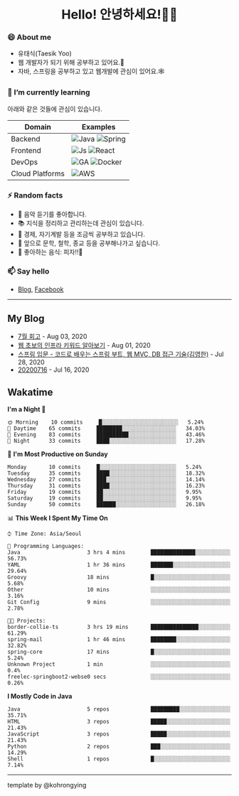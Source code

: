 # <div align="center">Hello! 안녕하세요!👩‍💻</div>

### 😄 About me
* 유태식(Taesik Yoo)
* 웹 개발자가 되기 위해 공부하고 있어요.📝 
* 자바, 스프링을 공부하고 있고 웹개발에 관심이 있어요.🕸

### 🌱 I’m currently learning
아래와 같은 것들에 관심이 있습니다.

|Domain|Examples|
|---|---|
|Backend|![Java](https://img.shields.io/badge/java-green?style=for-the-badge&logo=java&logoColor=white) ![Spring](https://img.shields.io/badge/spring-green?style=for-the-badge&logo=spring&logoColor=white)  |
|Frontend| ![Js](https://img.shields.io/badge/javascript-blue?style=for-the-badge&logo=javascript&logoColor=white) ![React](https://img.shields.io/badge/react-blue?style=for-the-badge&logo=react&logoColor=white) |
|DevOps|![GA](https://img.shields.io/badge/Github_Actions-purple?style=for-the-badge&logo=github) ![Docker](https://img.shields.io/badge/Docker-purple?style=for-the-badge&logo=docker&logoColor=white)  |
|Cloud Platforms|![AWS](https://img.shields.io/badge/AWS-orange?style=for-the-badge&logo=amazon-aws) |


### ⚡ Random facts
- 🎸 음악 듣기를 좋아합니다.
- 📚 지식을 정리하고 관리하는데 관심이 있습니다.
- 💸 경제, 자기계발 등을 조금씩 공부하고 있습니다.
- 🤔 앞으로 문학, 철학, 종교 등을 공부해나가고 싶습니다.
- 🍲 좋아하는 음식: 피자!!🍕


### 📫 Say hello
- [Blog](https://isholiday.tistory.com),
[Facebook](https://www.facebook.com/yootsets)

---

## My Blog
<!-- BLOGPOSTS:START -->
<!-- BLOGPOSTS:END -->
- [7월 회고](https://isholiday.tistory.com/21) - Aug 03, 2020<br>
- [웹 초보의 인프라 키워드 알아보기](https://isholiday.tistory.com/19) - Aug 01, 2020<br>
- [스프링 입문 - 코드로 배우는 스프링 부트, 웹 MVC, DB 접근 기술(김영한)](https://isholiday.tistory.com/18) - Jul 28, 2020<br>
- [20200716](https://isholiday.tistory.com/14) - Jul 16, 2020<br>

## Wakatime
<!--START_SECTION:waka-->
**I'm a Night 🦉** 

```text
🌞 Morning    10 commits     █░░░░░░░░░░░░░░░░░░░░░░░░   5.24% 
🌆 Daytime    65 commits     ████████░░░░░░░░░░░░░░░░░   34.03% 
🌃 Evening    83 commits     ██████████░░░░░░░░░░░░░░░   43.46% 
🌙 Night      33 commits     ████░░░░░░░░░░░░░░░░░░░░░   17.28%

```
📅 **I'm Most Productive on Sunday** 

```text
Monday       10 commits     █░░░░░░░░░░░░░░░░░░░░░░░░   5.24% 
Tuesday      35 commits     ████░░░░░░░░░░░░░░░░░░░░░   18.32% 
Wednesday    27 commits     ███░░░░░░░░░░░░░░░░░░░░░░   14.14% 
Thursday     31 commits     ████░░░░░░░░░░░░░░░░░░░░░   16.23% 
Friday       19 commits     ██░░░░░░░░░░░░░░░░░░░░░░░   9.95% 
Saturday     19 commits     ██░░░░░░░░░░░░░░░░░░░░░░░   9.95% 
Sunday       50 commits     ██████░░░░░░░░░░░░░░░░░░░   26.18%

```


📊 **This Week I Spent My Time On** 

```text
⌚︎ Time Zone: Asia/Seoul

💬 Programming Languages: 
Java                     3 hrs 4 mins        ██████████████░░░░░░░░░░░   56.73% 
YAML                     1 hr 36 mins        ███████░░░░░░░░░░░░░░░░░░   29.64% 
Groovy                   18 mins             █░░░░░░░░░░░░░░░░░░░░░░░░   5.68% 
Other                    10 mins             ░░░░░░░░░░░░░░░░░░░░░░░░░   3.16% 
Git Config               9 mins              ░░░░░░░░░░░░░░░░░░░░░░░░░   2.78%

🐱‍💻 Projects: 
border-collie-ts         3 hrs 19 mins       ███████████████░░░░░░░░░░   61.29% 
spring-mail              1 hr 46 mins        ████████░░░░░░░░░░░░░░░░░   32.82% 
spring-core              17 mins             █░░░░░░░░░░░░░░░░░░░░░░░░   5.24% 
Unknown Project          1 min               ░░░░░░░░░░░░░░░░░░░░░░░░░   0.4% 
freelec-springboot2-webse0 secs              ░░░░░░░░░░░░░░░░░░░░░░░░░   0.26%

```

**I Mostly Code in Java** 

```text
Java                     5 repos             █████████░░░░░░░░░░░░░░░░   35.71% 
HTML                     3 repos             █████░░░░░░░░░░░░░░░░░░░░   21.43% 
JavaScript               3 repos             █████░░░░░░░░░░░░░░░░░░░░   21.43% 
Python                   2 repos             ███░░░░░░░░░░░░░░░░░░░░░░   14.29% 
Shell                    1 repos             █░░░░░░░░░░░░░░░░░░░░░░░░   7.14%

```



<!--END_SECTION:waka-->

---

template by @kohrongying

 <!--
 **taesikyoo/taesikyoo** is a ✨ _special_ ✨ repository because its `README.md` (this file) appears on your GitHub profile.
 
 Here are some ideas to get you started:
 
 - 🔭 I’m currently working on ...
 - 🌱 I’m currently learning ...
 - 👯 I’m looking to collaborate on ...
 - 🤔 I’m looking for help with ...
 - 💬 Ask me about ...
 - 📫 How to reach me: ...
 - 😄 Pronouns: ...
 - ⚡ Fun fact: ...
 --> 